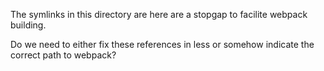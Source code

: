The symlinks in this directory are here are a stopgap to facilite webpack building.

Do we need to either fix these references in less or somehow indicate the
correct path to webpack?
